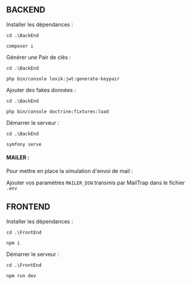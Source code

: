 ## BACKEND
Installer les dépendances :

`cd .\BackEnd`

`composer i`

Générer une Pair de clés : 

`cd .\BackEnd`

`php bin/console lexik:jwt:generate-keypair`


Ajouter des fakes données : 

`cd .\BackEnd`

`php bin/console doctrine:fixtures:load`

Démarrer le serveur : 

`cd .\BackEnd`


`symfony serve`


#### MAILER : 
Pour mettre en place la simulation d'envoi de mail : 

Ajouter vos paramètres `MAILER_DSN` transmis par MailTrap dans le fichier `.env`

## FRONTEND
Installer les dépendances :

`cd .\FrontEnd`

`npm i`

Démarrer le serveur : 

`cd .\FrontEnd`

`npm run dev`